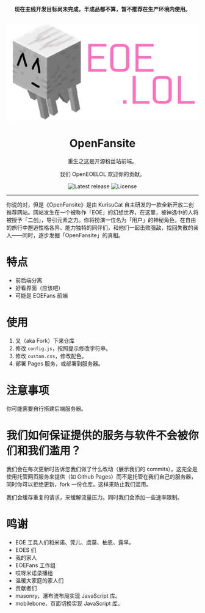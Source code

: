 <div align="center">
<strong>现在主线开发目标尚未完成，半成品都不算，暂不推荐在生产环境内使用。</strong>
<br><br>

![图标](./src/EOELOL.png)

# OpenFansite

重生之这是开源粉丝站前端。

我们 OpenEOELOL 欢迎你的贡献。

![Latest release](https://img.shields.io/github/v/tag/OpenEOELOL/OpenFansitePRO?label=version)
![License](https://img.shields.io/github/license/OpenEOELOL/OpenFansitePRO)
</div>

---

你说的对，但是《OpenFansite》是由 KurisuCat 自主研发的一款全新开放二创推荐网站。网站发生在一个被称作「EOE」的幻想世界，在这里，被神选中的人将被授予「二创」，导引元素之力‌​​​‌‌‌‌‌‌‌‌​​‌‌​‌‌‌​‌​。你将扮演一位名为「用户」的神秘角色，在自由的旅行中邂逅性格各异、能力独特的同伴们，和他们一起击败强敌，找回失散的亲人——同时，逐步发掘「OpenFansite」的真相。

# 特点

- 前后端分离
- 好看界面（应该吧）
- 可能是 EOEFans 前端

# 使用

1. 叉（aka Fork）下来仓库
2. 修改 `config.js`，按照提示修改字符串。
3. 修改 `custom.css`，修改配色。
4. 部署 Pages 服务，或部署到服务器。

# 注意事项

你可能需要自行搭建后端服务器。

# 我们如何保证提供的服务与软件不会被你们和我们滥用？

我们会在每次更新时告诉您我们做了什么改动（展示我们的 commits），这完全是使用托管网页服务来提供（如 Github Pages）而不是托管在我们自己的服务器，同时你可以拒绝更新，fork 一份仓库。这样来防止我们滥用。
<!-- 听到了吗 XiaoMiku01 技术不是让你这样用的 -->
我们会缓存重复的请求，来缓解流量压力。同时我们会添加一些速率限制。

# 鸣谢

- EOE 工具人们和米诺、莞儿、虞莫、柚恩、露早。
- EOES 们
- 我的家人
- EOEFans 工作组
- 哎呀米诺录播组
- 温暖大家庭的家人们
- 贡献者们
- masonry，瀑布流布局实现 JavaScript 库。
- mobilebone，页面切换实现 JavaScript 库。
